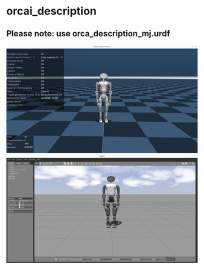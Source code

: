 # orcai_description
## Please note: use orca_description_mj.urdf
![Demo](./imgs/mj.jpg)![Demo](./imgs/gz.jpg)

